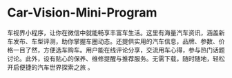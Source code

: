 # Car-Vision-Mini-Program
车视界小程序，让你在微信中就能畅享丰富车生活。这里有海量汽车资讯，涵盖新车发布、车型评测，助你掌握车圈动态。还提供实用的汽车信息，品牌、参数、价格一目了然，方便选车购车。用户能在线评论分享，交流用车心得，参与热门话题讨论。此外，设有贴心的保养、维修提醒与推荐服务。无需下载，随时随地，轻松开启便捷的汽车世界探索之旅 。 
